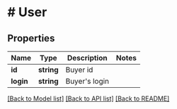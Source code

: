# # User

## Properties

Name | Type | Description | Notes
------------ | ------------- | ------------- | -------------
**id** | **string** | Buyer id | 
**login** | **string** | Buyer&#39;s login | 

[[Back to Model list]](../../README.md#documentation-for-models) [[Back to API list]](../../README.md#documentation-for-api-endpoints) [[Back to README]](../../README.md)


